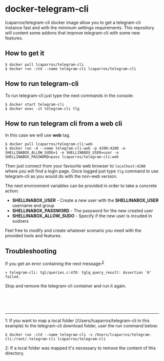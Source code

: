 # docker-telegram-cli

lcaparros/telegram-cli docker image allow you to get a telegram-cli instance fast and with the minimum settings requirements. This repository will content some addons that improve telegram-cli with some new features.

## How to get it

```
$ docker pull lcaparros/telegram-cli
$ docker run -itd --name telegram-cli lcaparros/telegram-cli
```

## How to run telegram-cli

To run telegram-cli just type the next commands in the console:

```
$ docker start telegram-cli
$ docker exec -it telegram-cli tlg
```

## How to run telegram cli from a web cli

In this case we will use **web** tag.

```
$ docker pull lcaparros/telegram-cli:web
$ docker run -d --name telegram-cli-web -p 4200:4200 -e SHELLINABOX_ALLOW_SUDO=1 -e SHELLINABOX_USER=user -e SHELLINABOX_PASSWORD=pass lcaparros/telegram-cli:web
```

Then just connect from your favourite web browser to `localhost:4200` where you will find a login page. Once logged just type `tlg` command to use telegram-cli as you would do with the non-web version.

The next environment variables can be provided in order to take a concrete action:

- **SHELLINABOX_USER** - Create a new user with the **SHELLINABOX_USER** username and group
- **SHELLINABOX_PASSWORD** - The password for the new created user
- **SHELLINABOX_ALLOW_SUDO** - Specify if the new user is incuded in sudoers

Feel free to modify and create whatever scenario you need with the provided tools and features.

## Troubleshooting

If you get an error containing the next message:<sup>[2](#myfootnote2)</sup>

```
> telegram-cli: tgl/queries.c:470: tglq_query_result: Assertion `0' failed.
```

Stop and remove the telegram-cli container and run it again.
<br />
<br />
<br />
<br />
<br />
<hr />

<a name="myfootnote1">1</a>: If you want to map a local folder (/Users/lcaparros/telegram-cli in this example) to the telegram-cli download folder, user the run command below:

```
$ docker run -itd --name telegram-cli -v /Users/lcaparros/telegram-cli:/root/.telegram-cli lcaparros/telegram-cli
```
<a name="myfootnote2">2</a>: If a local folder was mapped it's necessary to remove the content of this directory.